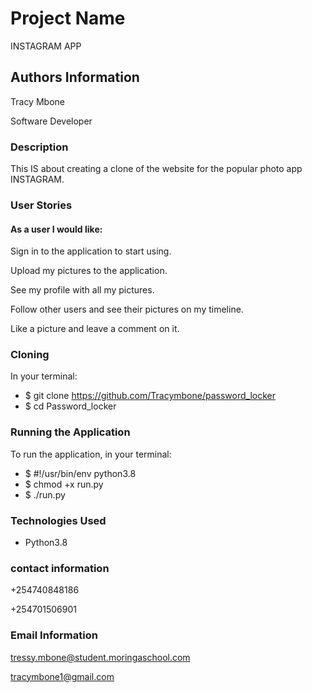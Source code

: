 # Project Name

INSTAGRAM APP

## Authors Information

Tracy Mbone


Software Developer

### Description

This IS about creating a clone of the website for the popular photo app INSTAGRAM.

### User Stories

#### As a user I would like:

Sign in to the application to start using.

Upload my pictures to the application.

See my profile with all my pictures.

Follow other users and see their pictures on my timeline.

Like a picture and leave a comment on it.


### Cloning

In your terminal:

 * $ git clone https://github.com/Tracymbone/password_locker
 * $ cd Password_locker
### Running the Application

To run the application, in your terminal:
 * $ #!/usr/bin/env python3.8
 * $ chmod +x run.py
 * $ ./run.py

### Technologies Used

* Python3.8

### contact information

+254740848186

+254701506901

### Email Information
tressy.mbone@student.moringaschool.com

tracymbone1@gmail.com